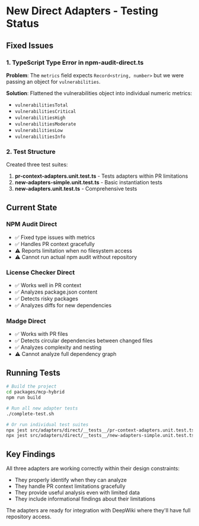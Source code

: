# New Direct Adapters - Testing Status

## Fixed Issues

### 1. TypeScript Type Error in npm-audit-direct.ts
**Problem**: The `metrics` field expects `Record<string, number>` but we were passing an object for `vulnerabilities`.

**Solution**: Flattened the vulnerabilities object into individual numeric metrics:
- `vulnerabilitiesTotal`
- `vulnerabilitiesCritical`
- `vulnerabilitiesHigh`
- `vulnerabilitiesModerate`
- `vulnerabilitiesLow`
- `vulnerabilitiesInfo`

### 2. Test Structure
Created three test suites:
1. **pr-context-adapters.unit.test.ts** - Tests adapters within PR limitations
2. **new-adapters-simple.unit.test.ts** - Basic instantiation tests
3. **new-adapters.unit.test.ts** - Comprehensive tests

## Current State

### NPM Audit Direct
- ✅ Fixed type issues with metrics
- ✅ Handles PR context gracefully
- ⚠️ Reports limitation when no filesystem access
- ⚠️ Cannot run actual npm audit without repository

### License Checker Direct
- ✅ Works well in PR context
- ✅ Analyzes package.json content
- ✅ Detects risky packages
- ✅ Analyzes diffs for new dependencies

### Madge Direct
- ✅ Works with PR files
- ✅ Detects circular dependencies between changed files
- ✅ Analyzes complexity and nesting
- ⚠️ Cannot analyze full dependency graph

## Running Tests

```bash
# Build the project
cd packages/mcp-hybrid
npm run build

# Run all new adapter tests
./complete-test.sh

# Or run individual test suites
npx jest src/adapters/direct/__tests__/pr-context-adapters.unit.test.ts
npx jest src/adapters/direct/__tests__/new-adapters-simple.unit.test.ts
```

## Key Findings

All three adapters are working correctly within their design constraints:
- They properly identify when they can analyze
- They handle PR context limitations gracefully
- They provide useful analysis even with limited data
- They include informational findings about their limitations

The adapters are ready for integration with DeepWiki where they'll have full repository access.
